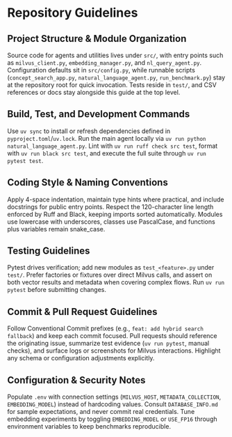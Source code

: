 # Repository Guidelines

## Project Structure & Module Organization
Source code for agents and utilities lives under `src/`, with entry points such as `milvus_client.py`, `embedding_manager.py`, and `nl_query_agent.py`. Configuration defaults sit in `src/config.py`, while runnable scripts (`concept_search_app.py`, `natural_language_agent.py`, `run_benchmark.py`) stay at the repository root for quick invocation. Tests reside in `test/`, and CSV references or docs stay alongside this guide at the top level.

## Build, Test, and Development Commands
Use `uv sync` to install or refresh dependencies defined in `pyproject.toml`/`uv.lock`. Run the main agent locally via `uv run python natural_language_agent.py`. Lint with `uv run ruff check src test`, format with `uv run black src test`, and execute the full suite through `uv run pytest test`.

## Coding Style & Naming Conventions
Apply 4-space indentation, maintain type hints where practical, and include docstrings for public entry points. Respect the 120-character line length enforced by Ruff and Black, keeping imports sorted automatically. Modules use lowercase with underscores, classes use PascalCase, and functions plus variables remain snake_case.

## Testing Guidelines
Pytest drives verification; add new modules as `test_<feature>.py` under `test/`. Prefer factories or fixtures over direct Milvus calls, and assert on both vector results and metadata when covering complex flows. Run `uv run pytest` before submitting changes.

## Commit & Pull Request Guidelines
Follow Conventional Commit prefixes (e.g., `feat: add hybrid search fallback`) and keep each commit focused. Pull requests should reference the originating issue, summarize test evidence (`uv run pytest`, manual checks), and surface logs or screenshots for Milvus interactions. Highlight any schema or configuration adjustments explicitly.

## Configuration & Security Notes
Populate `.env` with connection settings (`MILVUS_HOST`, `METADATA_COLLECTION`, `EMBEDDING_MODEL`) instead of hardcoding values. Consult `DATABASE_INFO.md` for sample expectations, and never commit real credentials. Tune embedding experiments by toggling `EMBEDDING_MODEL` or `USE_FP16` through environment variables to keep benchmarks reproducible.
